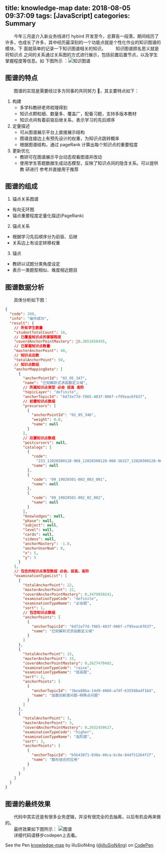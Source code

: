 title: knowledge-map 
date: 2018-08-05 09:37:09 
tags: [JavaScript] 
categories: Summary
---

&emsp;&emsp;今年三月底介入新业务线进行 hybird 开发至今，总算告一段落，期间经历了
许多，也成长了许多，其中经历最深刻的一个功能点就是个性化作业的知识图谱的模块，下
面就简单的记录一下知识图谱相关的知识。 &emsp;&emsp;知识图谱顾名思义就是将知识点
之间的关系通过关系图的方式进行展示，包括前置后置节点，以及学生掌握程度等信息。如
下图所示
：![知识图谱](//ww1.sinaimg.cn/large/8c55dc23gy1ftyl6thdn4j21ay10onkk.jpg)

## 图谱的特点

&emsp;&emsp;图谱的实现是需要经过多方同事的共同努力 ，其主要特点如下：

1.  构建
    - 多学科教研老师梳理得到
    - 知识点颗粒细、数量多、覆盖广，配备习题，支持多版本教材
    - 知识点间有着前驱后继关系，表示学习的先后顺序
2.  定量描述
    - 可从图谱展示平台上直接展示结构
    - 图谱连接边上有预先设计的权重，为知识点跳转概率
    - 根据图谱结构，通过 pageRank 计算出每个知识点的重要程度
3.  更新优化
    - 教研可在图谱展示平台动态观看图谱并改动
    - 使用学生答题数据生成动态模型，反映了知识点间的隐含关系。可以提供教 研进行
      参考并直接用于推荐

## 图谱的组成

1.  锚点关系图谱

- 有向无环图
- 锚点重要程度定量化描述(PageRank)

2.  锚点关系

- 根据学习先后顺序分为前驱、后继
- 关系边上有设定转移权重

3.  锚点

- 教研以试题分类角度设定
- 表示一类题型相似、难度相近题目

## 图谱数据分析

&emsp;&emsp;具体分析如下图：

```json
{
  "code": 200,
  "info": "操作成功",
  "result": {
    // 所有学生数量
    "studentTotalCount": 16,
    // 已覆盖知识点的掌握程度
    "coverdAnchorPointMastery": 0.3051658455,
    // 已掌握知识点数量
    "masterAnchorPoint": 40,
    // 知识点总数
    "totalAnchorPoint": 50,
    // 知识点数组
    "anchorMappingData": [
      {
        "anchorPointId": "02_05_347",
        "name": "已知解析式求函数定义域",
        // 所属知识点类型 必会 拔高 高阶
        "topicLayer": "definite",
        "anchorTopicId": "6d72e77d-f865-403f-906f-cf95eac6f637",
        // 前置知识点数组
        "precursors": [
          {
            "anchorPointId": "02_05_346",
            "weight": 0.0,
            "name": null
          }
        ],
        // 后置知识点数组
        "postcursors": null,
        "catalogs": [
          {
            "code":
              "233_12020300128-968_12020300128-968-36327_12020300128-968-36328",
            "name": null
          },
          {
            "code": "09_19020501-003_003_001",
            "name": null
          },
          {
            "code": "08_19020501-002_02_002",
            "name": null
          }
        ],
        "knowledges": null,
        "phase": null,
        "subject": null,
        "level": null,
        "cards": null,
        "videos": null,
        "anchorMastery": -1.0,
        "anchorUserNum": 0,
        "x": 5,
        "y": 5
      }
    ],
    // 包含的知识点类型数组 必会、拔高、高阶
    "examinationTypeList": [
      {
        "totalAnchorPoint": 22,
        "masterAnchorPoint": 22,
        "coverdAnchorPointMastery": 0.3479859241,
        "examinationTypeCode": "definite",
        "examinationTypeName": "必会题",
        "sort": 1,
        // 包含知识点数组
        "anchorPoints": [
          {
            "anchorTopicId": "6d72e77d-f865-403f-906f-cf95eac6f637",
            "name": "已知解析式求函数定义域"
          }
        ]
      },
      {
        "totalAnchorPoint": 15,
        "masterAnchorPoint": 15,
        "coverdAnchorPointMastery": 0.2627470402,
        "examinationTypeCode": "raise",
        "examinationTypeName": "拔高题",
        "sort": 2,
        "anchorPoints": [
          {
            "anchorTopicId": "3bea88ba-14d9-4060-a7df-635508adf1bd",
            "name": "函数创新类问题—特殊点问题"
          }
        ]
      },
      {
        "totalAnchorPoint": 3,
        "masterAnchorPoint": 3,
        "coverdAnchorPointMastery": 0.2032459627,
        "examinationTypeCode": "higher",
        "examinationTypeName": "高阶题",
        "sort": 3,
        "anchorPoints": [
          {
            "anchorTopicId": "b5b43871-038e-40ca-bc8e-84df51264f2f",
            "name": "数形结合的应用"
          }
        ]
      }
    ]
  }
}
```

## 图谱的最终效果
&emsp;&emsp;代码中其实还是有很多业务逻辑，并没有很完全的去抽离，以后有机会再来做的。    
&emsp;&emsp;最终效果如下图所示：
![图谱](//ww1.sinaimg.cn/large/8c55dc23gy1ftz5d2vyhyj21fi0yotk9.jpg)   
&emsp;&emsp;详细代码请移步codepen上去看。

<p data-height="500" data-theme-id="0" data-slug-hash="EppgGG" data-default-tab="js,result" data-user="illuSioN4ng" data-pen-title="knowledge-map" class="codepen">See the Pen <a href="https://codepen.io/illuSioN4ng/pen/EppgGG/">knowledge-map</a> by illuSioN4ng (<a href="https://codepen.io/illuSioN4ng">@illuSioN4ng</a>) on <a href="https://codepen.io">CodePen</a>.</p>
<script async src="https://static.codepen.io/assets/embed/ei.js"></script>
